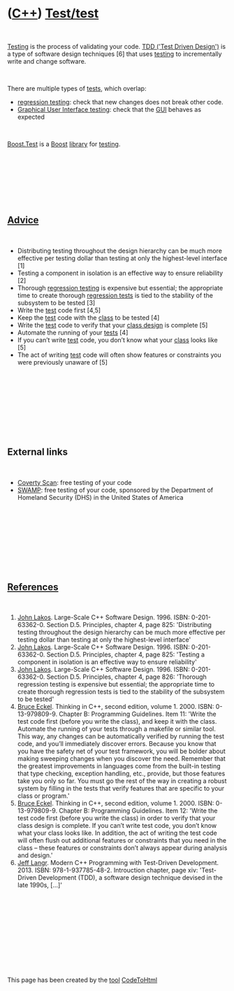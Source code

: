



 

 

 

 

 

([C++](Cpp.md)) [Test/test](CppTest.md)
=========================================

 

[Testing](CppTest.md) is the process of validating your code. [TDD
('Test Driven Design')](CppTdd) is a type of software design techniques
\[6\] that uses [testing](CppTest.md) to incrementally write and change
software.

 

There are multiple types of [tests](CppTest.md), which overlap:

-   [regression testing](CppRegressionTest.md): check that new changes
    does not break other code.
-   [Graphical User Interface testing](CppGuiTest.md): check that the
    [GUI](CppGui.md) behaves as expected

 

[Boost.Test](CppBoostTest.md) is a [Boost](CppBoost.md)
[library](CppLibrary.md) for [testing](CppTest.md).

 

 

 

 

[Advice](CppAdvice.md)
-----------------------

 

-   Distributing testing throughout the design hierarchy can be much
    more effective per testing dollar than testing at only the
    highest-level interface \[1\]
-   Testing a component in isolation is an effective way to ensure
    reliability \[2\]
-   Thorough [regression testing](CppRegressionTest.md) is expensive
    but essential; the appropriate time to create thorough [regression
    tests](CppRegressionTest.md) is tied to the stability of the
    subsystem to be tested \[3\]
-   Write the [test](CppTest.md) code first \[4,5\]
-   Keep the [test](CppTest.md) code with the [class](CppClass.md) to
    be tested \[4\]
-   Write the [test](CppTest.md) code to verify that your [class
    design](CppClassDesign.md) is complete \[5\]
-   Automate the running of your [tests](CppTest.md) \[4\]
-   If you can’t write [test](CppTest.md) code, you don’t know what
    your [class](CppClass.md) looks like \[5\]
-   The act of writing [test](CppTest.md) code will often show features
    or constraints you were previously unaware of \[5\]

 

 

 

 

 

External links
--------------

 

-   [Coverty Scan](https://scan.coverity.com/): free testing of your
    code
-   [SWAMP](https://continuousassurance.org): free testing of your code,
    sponsored by the Department of Homeland Security (DHS) in the United
    States of America

 

 

 

 

 

[References](CppReferences.md)
-------------------------------

 

1.  [John Lakos](CppJohnLakos.md). Large-Scale C++ Software Design.
    1996. ISBN: 0-201-63362-0. Section D.5. Principles, chapter 4, page
    825: 'Distributing testing throughout the design hierarchy can be
    much more effective per testing dollar than testing at only the
    highest-level interface'
2.  [John Lakos](CppJohnLakos.md). Large-Scale C++ Software Design.
    1996. ISBN: 0-201-63362-0. Section D.5. Principles, chapter 4, page
    825: 'Testing a component in isolation is an effective way to ensure
    reliability'
3.  [John Lakos](CppJohnLakos.md). Large-Scale C++ Software Design.
    1996. ISBN: 0-201-63362-0. Section D.5. Principles, chapter 4, page
    826: 'Thorough regression testing is expensive but essential; the
    appropriate time to create thorough regression tests is tied to the
    stability of the subsystem to be tested'
4.  [Bruce Eckel](CppBruceEckel.md). Thinking in C++, second edition,
    volume 1. 2000. ISBN: 0-13-979809-9. Chapter B:
    Programming Guidelines. Item 11: 'Write the test code first (before
    you write the class), and keep it with the class. Automate the
    running of your tests through a makefile or similar tool. This way,
    any changes can be automatically verified by running the test code,
    and you’ll immediately discover errors. Because you know that you
    have the safety net of your test framework, you will be bolder about
    making sweeping changes when you discover the need. Remember that
    the greatest improvements in languages come from the built-in
    testing that type checking, exception handling, etc., provide, but
    those features take you only so far. You must go the rest of the way
    in creating a robust system by filling in the tests that verify
    features that are specific to your class or program.'
5.  [Bruce Eckel](CppBruceEckel.md). Thinking in C++, second edition,
    volume 1. 2000. ISBN: 0-13-979809-9. Chapter B:
    Programming Guidelines. Item 12: 'Write the test code first (before
    you write the class) in order to verify that your class design
    is complete. If you can’t write test code, you don’t know what your
    class looks like. In addition, the act of writing the test code will
    often flush out additional features or constraints that you need in
    the class – these features or constraints don’t always appear during
    analysis and design.'
6.  [Jeff Langr](CppJeffLangr.md). Modern C++ Programming with
    Test-Driven Development. 2013. ISBN: 978-1-937785-48-2. Introuction
    chapter, page xiv: 'Test-Driven Development (TDD), a software design
    technique devised in the late 1990s, \[...\]'

 

 

 

 

 





 




This page has been created by the [tool](Tools.md)
[CodeToHtml](ToolCodeToHtml.md)
